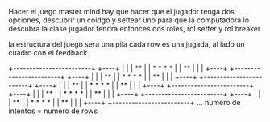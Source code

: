 Hacer el juego master mind
hay que hacer que el jugador tenga dos opciones, descubrir un coidgo y settear uno para que la computadora lo descubra
la clase jugador tendra entonces dos roles, rol setter y rol breaker

la estructura del juego sera una pila
cada row es una jugada, al lado un cuadro con el feedback

+------------------------+  +----+
|                        |  | ** |
|    *    *    *    *    |  | ** |
|                        |  +----+
+------------------------+  +----+
|                        |  | ** |
|    *    *    *    *    |  | ** |
|                        |  +----+
+------------------------+  +----+
|                        |  | ** |
|    *    *    *    *    |  | ** |
|                        |  +----+
+------------------------+  +----+
|                        |  | ** |
|    *    *    *    *    |  | ** |
|                        |  +----+
+------------------------+  +----+
|                        |  | ** |
|    *    *    *    *    |  | ** |
|                        |  +----+
+------------------------+
... numero de intentos = numero de rows